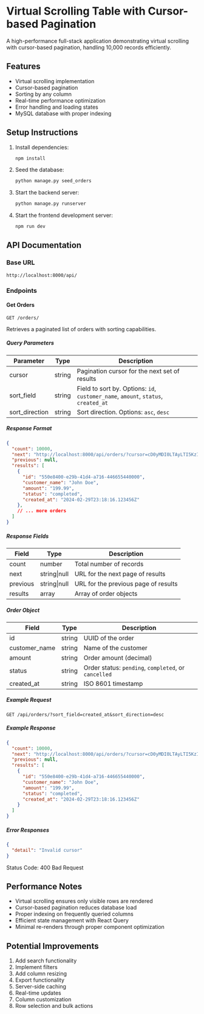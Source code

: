 # Virtual Scrolling Table with Cursor-based Pagination

A high-performance full-stack application demonstrating virtual scrolling with cursor-based pagination, handling 10,000 records efficiently.

## Features

- Virtual scrolling implementation
- Cursor-based pagination
- Sorting by any column
- Real-time performance optimization
- Error handling and loading states
- MySQL database with proper indexing

## Setup Instructions

1. Install dependencies:
   ```bash
   npm install
   ```

2. Seed the database:
   ```bash
   python manage.py seed_orders
   ```

3. Start the backend server:
   ```bash
   python manage.py runserver
   ```

4. Start the frontend development server:
   ```bash
   npm run dev
   ```

## API Documentation

### Base URL
```
http://localhost:8000/api/
```

### Endpoints

#### Get Orders
```http
GET /orders/
```

Retrieves a paginated list of orders with sorting capabilities.

##### Query Parameters

| Parameter | Type | Description |
|-----------|------|-------------|
| cursor | string | Pagination cursor for the next set of results |
| sort_field | string | Field to sort by. Options: `id`, `customer_name`, `amount`, `status`, `created_at` |
| sort_direction | string | Sort direction. Options: `asc`, `desc` |

##### Response Format

```json
{
  "count": 10000,
  "next": "http://localhost:8000/api/orders/?cursor=cD0yMDI0LTAyLTI5KzIzJTNBMTglM0ExNi4xMjM0NTYlMkI=",
  "previous": null,
  "results": [
    {
      "id": "550e8400-e29b-41d4-a716-446655440000",
      "customer_name": "John Doe",
      "amount": "199.99",
      "status": "completed",
      "created_at": "2024-02-29T23:18:16.123456Z"
    },
    // ... more orders
  ]
}
```

##### Response Fields

| Field | Type | Description |
|-------|------|-------------|
| count | number | Total number of records |
| next | string\|null | URL for the next page of results |
| previous | string\|null | URL for the previous page of results |
| results | array | Array of order objects |

##### Order Object

| Field | Type | Description |
|-------|------|-------------|
| id | string | UUID of the order |
| customer_name | string | Name of the customer |
| amount | string | Order amount (decimal) |
| status | string | Order status: `pending`, `completed`, or `cancelled` |
| created_at | string | ISO 8601 timestamp |

##### Example Request

```http
GET /api/orders/?sort_field=created_at&sort_direction=desc
```

##### Example Response

```json
{
  "count": 10000,
  "next": "http://localhost:8000/api/orders/?cursor=cD0yMDI0LTAyLTI5KzIzJTNBMTglM0ExNi4xMjM0NTYlMkI=",
  "previous": null,
  "results": [
    {
      "id": "550e8400-e29b-41d4-a716-446655440000",
      "customer_name": "John Doe",
      "amount": "199.99",
      "status": "completed",
      "created_at": "2024-02-29T23:18:16.123456Z"
    }
  ]
}
```

##### Error Responses

```json
{
  "detail": "Invalid cursor"
}
```

Status Code: 400 Bad Request

## Performance Notes

- Virtual scrolling ensures only visible rows are rendered
- Cursor-based pagination reduces database load
- Proper indexing on frequently queried columns
- Efficient state management with React Query
- Minimal re-renders through proper component optimization

## Potential Improvements

1. Add search functionality
2. Implement filters
3. Add column resizing
4. Export functionality
5. Server-side caching
6. Real-time updates
7. Column customization
8. Row selection and bulk actions